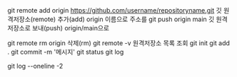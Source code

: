 git remote add origin https://github.com/username/repositoryname.git
깃 원격저장소(remote) 추가(add) origin 이름으로 주소를
git push origin main 
깃 원격저장소로 보내(push) origin/main으로

git remote rm origin 
삭제(rm)
git remote -v
원격저장소 목록 조회
git init
git add .
git commit -m '메시지'
git status
git log

git log --oneline -2